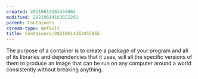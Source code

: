 ```yaml
---
created: 20210614163455062
modified: 20210614163652281
parent: Containers
stream-type: default
title: Containers/20210614163455055
---
```

The purpose of a container is to create a package of your program and all of its libraries and dependencies that it uses, will all the specific versions of them to produce an image that can be run on any computer around a world consistently without breaking anything.
